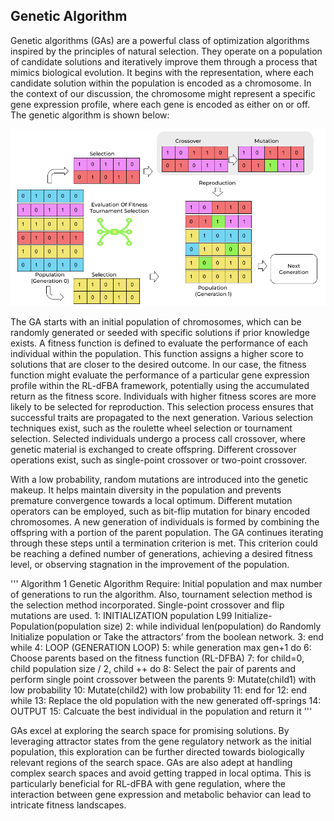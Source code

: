 ## Genetic Algorithm
Genetic algorithms (GAs) are a powerful class of optimization algorithms inspired by the principles of natural selection. They operate on a population of candidate solutions and iteratively improve them through a process that mimics biological evolution. It begins with the representation, where each candidate solution within the population is encoded as a chromosome. In the context of our discussion, the chromosome might represent a specific gene expression profile, where each gene is encoded as either on or off. The genetic algorithm is shown below:

<img src="https://github.com/anshul-2010/Computational-Systems-Biology/blob/main/images/display/genetic_algorithm.png" alt="Genetic algorithm overflow" width="700"/>

The GA starts with an initial population of chromosomes, which can be randomly generated or seeded with specific solutions if prior knowledge exists. A fitness function is defined to evaluate the performance of each individual within the population. This function assigns a higher score to solutions that are closer to the desired outcome. In our case, the fitness function might evaluate the performance of a particular gene expression profile within the RL-dFBA framework, potentially using the accumulated return as the fitness score. Individuals with higher fitness scores are more likely to be selected for reproduction. This selection process ensures that successful traits are propagated to the next generation. Various selection techniques exist, such as the roulette wheel selection or tournament selection. Selected individuals undergo a process call crossover, where genetic material is exchanged to create offspring. Different crossover operations exist, such as single-point crossover or two-point crossover.

With a low probability, random mutations are introduced into the genetic makeup. It helps maintain diversity in the population and prevents premature convergence towards a local optimum. Different mutation operators can be employed, such as bit-flip mutation for binary encoded chromosomes. A new generation of individuals is formed by combining the offspring with a portion of the parent population. The GA continues iterating through these steps until a termination criterion is met. This criterion could be reaching a defined number of generations, achieving a desired fitness level, or observing stagnation in the improvement of the population.

'''
Algorithm 1 Genetic Algorithm
Require: Initial population and max number of generations to run
the algorithm. Also, tournament selection method is the selection
method incorporated. Single-point crossover and flip mutations
are used.
1: INITIALIZATION
population L99 Initialize-Population(population size)
2: while individual len(population) do
Randomly Initialize population or Take the attractors’ from
the boolean network.
3: end while
4: LOOP (GENERATION LOOP)
5: while generation max gen+1 do
6: Choose parents based on the fitness function (RL-DFBA)
7: for child=0, child population size / 2, child ++ do
8: Select the pair of parents and perform single point crossover
between the parents
9: Mutate(child1) with low probability
10: Mutate(child2) with low probability
11: end for
12: end while
13: Replace the old population with the new generated off-springs
14: OUTPUT
15: Calcuate the best individual in the population and return it
'''

GAs excel at exploring the search space for promising solutions. By leveraging attractor states from the gene regulatory network as the initial population, this exploration can be further directed towards biologically relevant regions of the search space. GAs are also adept at handling complex search spaces and avoid getting trapped in local optima. This is particularly beneficial for RL-dFBA with gene regulation, where the interaction between gene expression and metabolic behavior can lead to intricate fitness landscapes.
